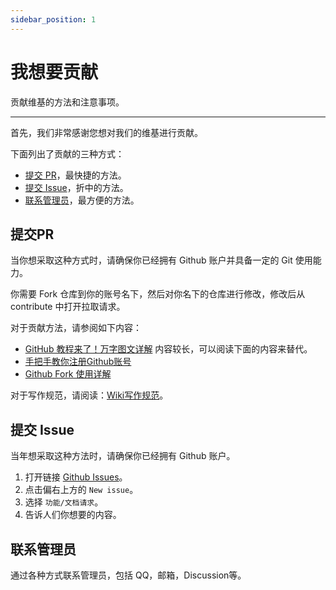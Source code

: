 ```yaml
---
sidebar_position: 1
---
```


# 我想要贡献

贡献维基的方法和注意事项。

***

首先，我们非常感谢您想对我们的维基进行贡献。

下面列出了贡献的三种方式：
* [提交 PR](#提交pr)，最快捷的方法。
* [提交 Issue](#提交-issue)，折中的方法。
* [联系管理员](#联系管理员)，最方便的方法。


## 提交PR

当你想采取这种方式时，请确保你已经拥有 Github 账户并具备一定的 Git 使用能力。

你需要 Fork 仓库到你的账号名下，然后对你名下的仓库进行修改，修改后从 contribute 中打开拉取请求。

对于贡献方法，请参阅如下内容：
* [GitHub 教程来了！万字图文详解](https://zhuanlan.zhihu.com/p/369486197) 内容较长，可以阅读下面的内容来替代。
* [手把手教你注册Github账号](https://zhuanlan.zhihu.com/p/805391882)
* [Github Fork 使用详解](https://zhuanlan.zhihu.com/p/605697407)

对于写作规范，请阅读：[Wiki写作规范](wiki-writing-standards.md)。

## 提交 Issue

当年想采取这种方法时，请确保你已经拥有 Github 账户。

1. 打开链接 [Github Issues](https://github.com/RedStarMC/Wiki/issues)。
2. 点击偏右上方的 `New issue`。
3. 选择 `功能/文档请求`。
4. 告诉人们你想要的内容。

## 联系管理员

通过各种方式联系管理员，包括 QQ，邮箱，Discussion等。

